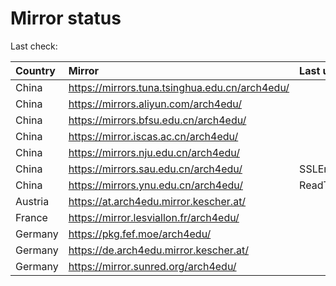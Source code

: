 <script src="./time.js"></script>
# Mirror status
Last check: <script type="text/javascript">localize(1686910726.0781264);</script>

|Country|Mirror|Last update|
|:------|:-----|:----------|
|China|https://mirrors.tuna.tsinghua.edu.cn/arch4edu/|<script type="text/javascript">localize(1686897190);</script>|
|China|https://mirrors.aliyun.com/arch4edu/|<script type="text/javascript">localize(1686810655);</script>|
|China|https://mirrors.bfsu.edu.cn/arch4edu/|<script type="text/javascript">localize(1686853840);</script>|
|China|https://mirror.iscas.ac.cn/arch4edu/|<script type="text/javascript">localize(1686897190);</script>|
|China|https://mirrors.nju.edu.cn/arch4edu/|<script type="text/javascript">localize(1686853840);</script>|
|China|https://mirrors.sau.edu.cn/arch4edu/|SSLError|
|China|https://mirrors.ynu.edu.cn/arch4edu/|ReadTimeout|
|Austria|https://at.arch4edu.mirror.kescher.at/|<script type="text/javascript">localize(1686853840);</script>|
|France|https://mirror.lesviallon.fr/arch4edu/|<script type="text/javascript">localize(1686853840);</script>|
|Germany|https://pkg.fef.moe/arch4edu/|<script type="text/javascript">localize(1686853840);</script>|
|Germany|https://de.arch4edu.mirror.kescher.at/|<script type="text/javascript">localize(1686853840);</script>|
|Germany|https://mirror.sunred.org/arch4edu/|<script type="text/javascript">localize(1686853840);</script>|

<script src="./tablefilter/tablefilter.js"></script>
<script src="./table.js"></script>